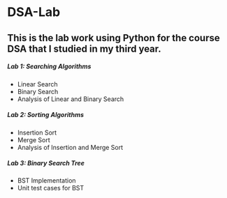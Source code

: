 # DSA-Lab

This is the lab work using Python for the course DSA that I studied in my third year.
---
##### Lab 1: Searching Algorithms
- Linear Search
- Binary Search
- Analysis of Linear and Binary Search

##### Lab 2: Sorting Algorithms
- Insertion Sort
- Merge Sort
- Analysis of Insertion and Merge Sort

##### Lab 3: Binary Search Tree
- BST Implementation
- Unit test cases for BST 
